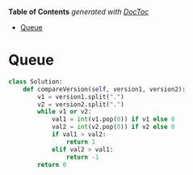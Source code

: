 <!-- START doctoc generated TOC please keep comment here to allow auto update -->
<!-- DON'T EDIT THIS SECTION, INSTEAD RE-RUN doctoc TO UPDATE -->
**Table of Contents**  *generated with [DocToc](https://github.com/thlorenz/doctoc)*

- [Queue](#queue)

<!-- END doctoc generated TOC please keep comment here to allow auto update -->

# Queue

```python
class Solution:
    def compareVersion(self, version1, version2):
        v1 = version1.split(".")
        v2 = version2.split(".")
        while v1 or v2:
            val1 = int(v1.pop(0)) if v1 else 0
            val2 = int(v2.pop(0)) if v2 else 0
            if val1 > val2:
                return 1
            elif val2 > val1:
                return -1
        return 0
```
